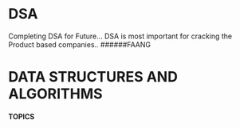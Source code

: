 # DSA
Completing DSA for Future...
DSA is most important for cracking the Product based companies..
######FAANG
# DATA STRUCTURES AND ALGORITHMS
 #### TOPICS
